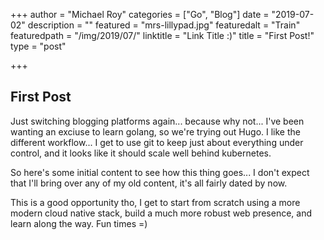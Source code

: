 +++
author = "Michael Roy"
categories = ["Go", "Blog"]
date = "2019-07-02"
description = ""
featured = "mrs-lillypad.jpg"
featuredalt = "Train"
featuredpath = "/img/2019/07/"
linktitle = "Link Title :)"
title = "First Post!"
type = "post"

+++

## First Post

Just switching blogging platforms again... because why not... I've been wanting an exciuse to learn golang, so we're trying out Hugo. I like the different workflow... I get to use git to keep just about everything under control, and it looks like it should scale well behind kubernetes.

So here's some initial content to see how this thing goes... I don't expect that I'll bring over any of my old content, it's all fairly dated by now.

This is a good opportunity tho, I get to start from scratch using a more modern cloud native stack, build a much more robust web presence, and learn along the way. Fun times =)
